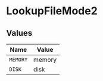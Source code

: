# LookupFileMode2


## Values

| Name     | Value    |
| -------- | -------- |
| `MEMORY` | memory   |
| `DISK`   | disk     |